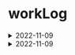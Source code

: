 # workLog


<details>
    <summary>2022-11-09</summary>

<!-- summary 아래 한칸 공백 두고 내용 삽입 -->

<h1> 내역서 다운로드 횟수 표시 </h1>

<div>CoopStatementFIle.popup 에서 다운로드 클릭 하면 다운로드와 동시에
백엔드로 post 요청을 보내야한다. f
백엔드에서 요청을 받아 아이디를 확인한후 컬럼에 입력을 해서 다운로드 횟수를 적용한다

그와 동시에 공고목록 표시에서 해당 투찰건의 내역서 다운로드 표시를 나타내준다.
</div>

<div>
BID_ID와 COID 넘버로 내역서 확인을 한다음 DW_FILE_ctn 의 카운트를 올려야할듯
TB_COOP_BID 에 칼럼을 추가합시다
 
</div>
 
</details>


<details>
    <summary>2022-11-09</summary>

<!-- summary 아래 한칸 공백 두고 내용 삽입 -->
라이브러리를 설치햇는데 빌드가 되지않았다
오류결과는 라이브러리 설치가 되지않는 문제였고
도커에서 npm ci 로 처리하고있었고 ci 는 pakage.lock 을 관리한다
yarn add는 package.lock 을 관여하지 않아

npm i로 lock을 업데이트 한후 빌드한뒤 잘 되었다




 
</div>
 
</details>
